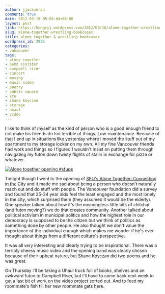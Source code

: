 ```yaml
---
author: jjackunrau
comments: true
date: 2012-09-19 05:08:04+00:00
layout: post
link: https://hungryj.wordpress.com/2012/09/18/alone-together-wrestling-bookcases/
slug: alone-together-wrestling-bookcases
title: alone together & wrestling bookcases
wordpress_id: 2926
categories:
- vancouver
tags:
- alone together
- bend sinister
- campbell river
- concert
- moving
- music video
- poetry
- public square
- sfu
- shane koyczan
- storage
- uhaul
- video
---
```


I like to think of myself as the kind of person who is a good enough friend to not make his friends do too terrible of things. Low-maintenance. Because of that I end up in situations like yesterday where I moved the stuff out of my apartment to my storage locker on my own. All my fine Vancouver friends had work and things so I figured I wouldn't insist on putting them through navigating my futon down twisty flights of stairs in exchange for pizza or whatever.

[![Alone together opening #sfups](http://farm9.staticflickr.com/8315/8002129087_c3c43cc250_z.jpg)](http://www.flickr.com/photos/hungry_j/8002129087/)

Tonight though I went to the opening of [SFU's Alone Together: Connecting in the City](http://www.sfu.ca/publicsquare.html) and it made me sad about being a person who doesn't naturally reach out and do stuff with people. The Vancouver foundation did a survey and found that 25-34 year olds feel the least engaged and the most lonely in the city, which surprised them (they assumed it would be the elderly). One speaker talked about how it's the meaningless little bits of chitchat (and futon moving?) we do that creates community. Another talked about political activism in municipal politics and how the highest role in our democracy is supposed to be the citizen but we think of politics as something done by other people. He also thought we don't value the importance of the individual enough which makes me wonder if he's ever thought about things from a different culture's perspective.

It was all very interesting and clearly trying to be inspirational. There was a terribly cheesy music video and the opening band was clearly chosen because of their upbeat nature, but Shane Koyczan did two poems and he was great.

On Thursday I'll be taking a Uhaul truck full of books, shelves and an awkward futon to Campbell River, but I'll have to come back next week to get a last bit of work on the video project sorted out. And to feed my roommate's fish till her new roommate gets here.
